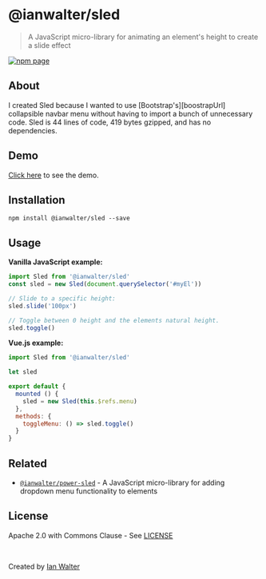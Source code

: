 # @ianwalter/sled
> A JavaScript micro-library for animating an element's height to create
> a slide effect

[![npm page][npmImage]][npmUrl]

## About

I created Sled because I wanted to use [Bootstrap's][boostrapUrl]
collapsible navbar menu without having to import a bunch of unnecessary code.
Sled is 44 lines of code, 419 bytes gzipped, and has no dependencies.

## Demo

[Click here][demoUrl] to see the demo.

## Installation

```console
npm install @ianwalter/sled --save
```

## Usage

**Vanilla JavaScript example:**

```js
import Sled from '@ianwalter/sled'
const sled = new Sled(document.querySelector('#myEl'))

// Slide to a specific height:
sled.slide('100px')

// Toggle between 0 height and the elements natural height.
sled.toggle()
```

**Vue.js example:**

```js
import Sled from '@ianwalter/sled'

let sled

export default {
  mounted () {
    sled = new Sled(this.$refs.menu)
  },
  methods: {
    toggleMenu: () => sled.toggle()
  }
}
```

## Related

* [`@ianwalter/power-sled`][powerSledUrl] - A JavaScript micro-library for
adding dropdown menu functionality to elements

## License

Apache 2.0 with Commons Clause - See [LICENSE][licenseUrl]

&nbsp;

Created by [Ian Walter](https://iankwalter.com)

[bootstrapUrl]: https://getbootstrap.com
[demoUrl]: https://sled.iankwalter.com
[npmImage]: https://img.shields.io/npm/v/@ianwalter/sled.svg
[npmUrl]: https://www.npmjs.com/package/@ianwalter/sled
[powerSledUrl]: https://github.com/ianwalter/power-sled
[licenseUrl]: https://github.com/ianwalter/sled/blob/master/LICENSE


